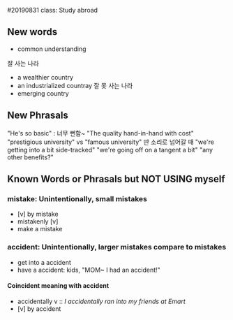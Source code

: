 #20190831 class: Study abroad

## New words
- common understanding

잘 사는 나라
- a wealthier country
- an industrialized countray
잘 못 사는 나라
- emerging country

## New Phrasals
"He's so basic" : 너무 뻔함~
"The quality hand-in-hand with cost"
"prestigious university" vs "famous university"
딴 소리로 넘어갈 때
"we're getting into a bit side-tracked"
"we're going off on a tangent a bit"
"any other benefits?"


## Known Words or Phrasals but NOT USING myself
### mistake: Unintentionally, small mistakes

- [v] by mistake
- mistakenly [v]
- make a mistake

### accident: Unintentionally, larger mistakes compare to mistakes

- get into a accident
- have a accident: kids, "MOM~ I had an accident!"

#### Coincident meaning with accident
- accidentally v :: *I accidentally ran into my friends at Emart*
- [v] by accident 

